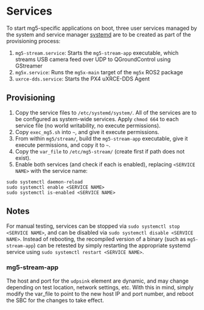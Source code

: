 # Services

To start mg5-specific applications on boot, three user services managed by the system and service manager [systemd](https://www.man7.org/linux/man-pages/man1/systemd.1.html) are to be created as part of the provisioning process:

1. `mg5-stream.service`: Starts the `mg5-stream-app` executable, which streams USB camera feed over UDP to QGroundControl using GStreamer
2. `mg5x.service`: Runs the `mg5x-main` target of the `mg5x` ROS2 package
3. `uxrce-dds.service`: Starts the PX4 uXRCE-DDS Agent

## Provisioning
1. Copy the service files to `/etc/systemd/system/`. All of the services are to be configured as system-wide services. Apply `chmod 664` to each service file (no world writability, no execute permissions).
2. Copy `exec_mg5.sh` into `~`, and give it execute permissions.
3. From within `mg5/stream/`, build the `mg5-stream-app` executable, give it execute permissions, and copy it to `~`.
4. Copy the `var_file` to `/etc/mg5-stream/` (create first if path does not exist). 
5. Enable both services (and check if each is enabled), replacing `<SERVICE NAME>` with the service name:

```
sudo systemctl daemon-reload
sudo systemctl enable <SERVICE NAME>
sudo systemctl is-enabled <SERVICE NAME>
```

## Notes
For manual testing, services can be stopped via `sudo systemctl stop <SERVICE NAME>`, and can be disabled via `sudo systemctl disable <SERVICE NAME>`. Instead of rebooting, the recompiled version of a binary (such as `mg5-stream-app`) can be retested by simply restarting the appropriate systemd service using `sudo systemctl restart <SERVICE NAME>`.

### mg5-stream-app
The host and port for the `udpsink` element are dynamic, and may change depending on test location, network settings, etc. With this in mind, simply modify the var_file to point to the new host IP and port number, and reboot the SBC for the changes to take effect.
